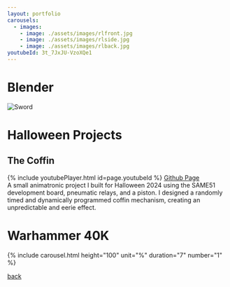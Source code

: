 ```yaml
---
layout: portfolio
carousels:
  - images: 
    - image: ./assets/images/rlfront.jpg
    - image: ./assets/images/rlside.jpg
    - image: ./assets/images/rlback.jpg
youtubeId: 3t_7JxJU-VzoXQe1
---
```


# Blender
![Sword](./assets/images/sword.gif)

# Halloween Projects
## The Coffin
{% include youtubePlayer.html id=page.youtubeId %}
[Github Page](https://github.com/AMarinic92/SAME51-Kit/tree/halloween)    
A small animatronic project I built for Halloween 2024 using the SAME51 development board, pneumatic relays, and a piston. I designed a randomly timed and dynamically programmed coffin mechanism, creating an unpredictable and eerie effect.

# Warhammer 40K
{% include carousel.html height="100" unit="%" duration="7" number="1" %}


[back](./)
